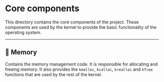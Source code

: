 # Core components

This directory contains the core components of the project. These components are used by the kernel to provide the basic functionality of the operating system.

---

## 💾 Memory

Contains the memory management code.
It is responsible for allocating and freeing memory.
It also provides the `kmalloc`, `kcalloc`, `krealloc` and `kfree` functions that are used by the rest of the kernel.

